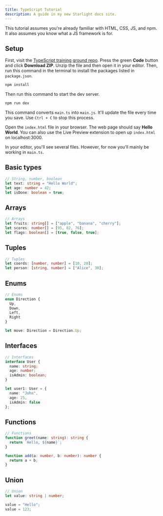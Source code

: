 ```yaml
---
title: TypeScript Tutorial
description: A guide in my new Starlight docs site.
---
```


This tutorial assumes you're already familiar with HTML, CSS, JS, and npm. It also assumes you know what a JS framework is for.

## Setup

First, visit the <a href="https://github.com/simpledevio/typescript-training-ground" target="_blank">TypeScript training ground repo</a>. Press the green **Code** button and click **Download ZIP**. Unzip the file and then open it in your editor. Then, run this command in the terminal to install the packages listed in `package.json`.

```bash
npm install
```

Then run this command to start the dev server.

```bash
npm run dev
```

This command converts `main.ts` into `main.js`. It'll update the file every time you save. Use `Ctrl + C` to stop this process.

Open the `index.html` file in your browser. The web page should say **Hello World**. You can also use the Live Preview extension to open up `index.html` on localhost:3000.

In your editor, you'll see several files. However, for now you'll mainly be working in `main.ts`.

## Basic types

```ts title="main.ts"
// String, number, boolean
let text: string = "Hello World";
let age: number = 42;
let isDone: boolean = true;
```

## Arrays

```ts title="main.ts"
// Arrays
let fruits: string[] = ["apple", "banana", "cherry"];
let scores: number[] = [95, 82, 76];
let flags: boolean[] = [true, false, true];
```

## Tuples

```ts title="main.ts"
// Tuples
let coords: [number, number] = [10, 20];
let person: [string, number] = ["Alice", 30];
```


## Enums

```ts title="main.ts"
// Enums
enum Direction {
  Up,
  Down,
  Left,
  Right
}

let move: Direction = Direction.Up;
```

## Interfaces

```ts title="main.ts"
// Interfaces
interface User {
  name: string;
  age: number;
  isAdmin: boolean;
}

let user1: User = {
  name: "John",
  age: 25,
  isAdmin: false
};
```

## Functions

```ts title="main.ts"
// Functions
function greet(name: string): string {
  return `Hello, ${name}`;
}

function add(a: number, b: number): number {
  return a + b;
}
```

## Union

```ts title="main.ts"
// Union
let value: string | number;

value = "Hello";
value = 123;
```
